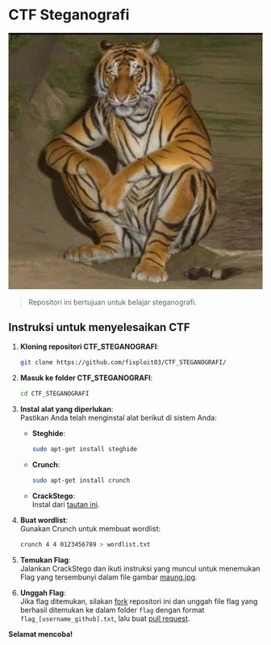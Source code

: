 # CTF Steganografi

![](https://github.com/fixploit03/CTF_STEGANOGRAFI/blob/main/maung.jpg)

> Repositori ini bertujuan untuk belajar steganografi.

## Instruksi untuk menyelesaikan CTF

1. **Kloning repositori CTF_STEGANOGRAFI**:
   ```bash
   git clone https://github.com/fixploit03/CTF_STEGANOGRAFI/
   ```

2. **Masuk ke folder CTF_STEGANOGRAFI**:
   ```bash
   cd CTF_STEGANOGRAFI
   ```

3. **Instal alat yang diperlukan**:  
   Pastikan Anda telah menginstal alat berikut di sistem Anda:
   - **Steghide**:  
     ```bash
     sudo apt-get install steghide
     ```
   - **Crunch**:  
     ```bash
     sudo apt-get install crunch
     ```
   - **CrackStego**:  
     Instal dari [tautan ini](https://github.com/fixploit03/CrackStego).

4. **Buat wordlist**:  
   Gunakan Crunch untuk membuat wordlist:  
   ```bash
   crunch 4 4 0123456789 > wordlist.txt
   ```

5. **Temukan Flag**:  
   Jalankan CrackStego dan ikuti instruksi yang muncul untuk menemukan Flag yang tersembunyi dalam file gambar [maung.jpg](https://github.com/fixploit03/CTF_STEGANOGRAFI/blob/main/maung.jpg).

6. **Unggah Flag**:  
   Jika flag ditemukan, silakan [fork](https://github.com/fixploit03/CTF_STEGANOGRAFI/forks) repositori ini dan unggah file flag yang berhasil ditemukan ke dalam folder `flag` dengan format `flag_[username_github].txt`, lalu buat [pull request](https://github.com/fixploit03/CTF_STEGANOGRAFI/pulls).

**Selamat mencoba!**
